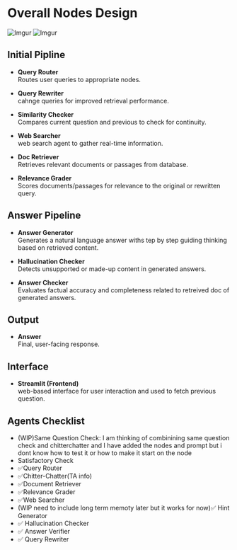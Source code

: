 # Overall Nodes Design

![Imgur](https://i.imgur.com/2sBn8MM.jpeg)
![Imgur](https://imgur.com/Alv3LBy.png)

## Initial Pipline

- **Query Router**  
  Routes user queries to appropriate nodes.

- **Query Rewriter**  
  cahnge queries for improved retrieval performance.

- **Similarity Checker**  
  Compares current question and previous to check for continuity.

- **Web Searcher**  
  web search agent to gather real-time information.

- **Doc Retriever**  
  Retrieves relevant documents or passages from database.

- **Relevance Grader**  
  Scores documents/passages for relevance to the original or rewritten query.

## Answer Pipeline

- **Answer Generator**  
  Generates a natural language answer withs tep by step guiding thinking based on retrieved content.

- **Hallucination Checker**  
  Detects unsupported or made-up content in generated answers.

- **Answer Checker**  
  Evaluates factual accuracy and completeness related to retreived doc of generated answers.

## Output

- **Answer**  
  Final, user-facing response.

## Interface

- **Streamlit (Frontend)**  
  web-based interface for user interaction and used to fetch previous question.


## Agents Checklist
- (WIP)Same Question Check: I am thinking of combinining same question check and chitterchatter and I have added the nodes and prompt but i dont know how to test it or how to make it start on the node
- Satisfactory Check
- ✅Query Router
- ✅Chitter-Chatter(TA info)
- ✅Document Retriever
- ✅Relevance Grader
- ✅Web Searcher
- (WIP need to include long term memoty later but it works for now)✅ Hint Generator
- ✅ Hallucination Checker
- ✅ Answer Verifier
- ✅ Query Rewriter